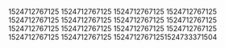 1524712767125
1524712767125
1524712767125
1524712767125
1524712767125
1524712767125
1524712767125
1524712767125
1524712767125
1524712767125
1524712767125
1524712767125
1524712767125
1524712767125
15247127671251524733371504